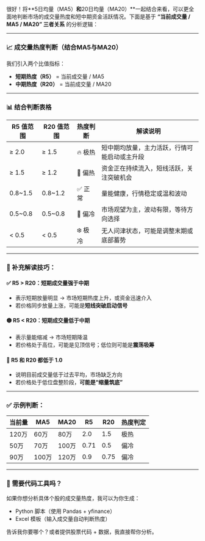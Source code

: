 很好！将\*\*5日均量（MA5）**和**20日均量（MA20）\*\*一起结合来看，可以更全面地判断市场的成交量热度和短中期资金活跃情况。下面是基于 **“当前成交量 / MA5 / MA20” 三者关系** 的分析逻辑：

---

### 📈 **成交量热度判断（结合MA5与MA20）**

我们引入两个比值指标：

* **短期热度（R5）** = 当前成交量 / MA5
* **中期热度（R20）** = 当前成交量 / MA20

---

### 📊 **结合判断表格**

| R5 值范围   | R20 值范围  | 热度判断  | 解读说明                   |
| -------- | -------- | ----- | ---------------------- |
| ≥ 2.0    | ≥ 1.5    | 🔥 极热 | 短中期均放量，主力活跃，行情可能启动或主升段 |
| ≥ 1.5    | ≥ 1.2    | 🚀 偏热 | 资金正在持续流入，短线活跃，关注突破机会   |
| 0.8\~1.5 | 0.8\~1.2 | ✅ 正常  | 量能健康，行情稳定或温和波动         |
| 0.5\~0.8 | 0.5\~0.8 | 🧊 偏冷 | 市场观望为主，波动有限，等待方向选择     |
| < 0.5    | < 0.5    | ❄️ 极冷 | 无人问津状态，可能是调整末期或底部蓄势    |

---

### 🧠 补充解读技巧：

#### ✅ **R5 > R20：短期成交量强于中期**

* 表示短期放量明显 → 市场短期热度上升，或资金迅速介入
* 若价格同步放量上涨，可能是**短线突破启动信号**

#### 🟡 **R5 < R20：短期成交量低于中期**

* 表示量能缩减 → 市场短期降温
* 若价格处于高位，可能是见顶信号；低位则可能是**震荡吸筹**

#### 🔻 **R5 和 R20 都低于 1.0**

* 说明目前成交量低于过去平均，市场缺乏方向
* 若价格处于低位盘整阶段，**可能是“缩量筑底”**

---

### ✅ 示例判断：

| 当前量  | MA5  | MA20 | R5   | R20  | 热度判定 |
| ---- | ---- | ---- | ---- | ---- | ---- |
| 120万 | 60万  | 80万  | 2.0  | 1.5  | 极热   |
| 50万  | 70万  | 100万 | 0.71 | 0.5  | 偏冷   |
| 90万  | 100万 | 120万 | 0.9  | 0.75 | 偏冷   |

---

### 🚀 需要代码工具吗？

如果你想分析具体个股的成交量热度，我可以为你生成：

* Python 脚本（使用 Pandas + yfinance）
* Excel 模板（输入成交量自动判断热度）

告诉我你要哪个？或者提供股票代码 + 数据，我直接帮你分析。

